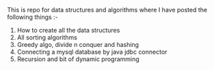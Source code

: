 This is repo for data structures and algorithms where I have posted the following things :-
1) How to create all the data structures
2) All sorting algorithms 
3) Greedy algo, divide n conquer and hashing
4) Connecting a mysql database by java jdbc connector
5) Recursion and bit of dynamic programming

